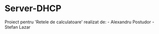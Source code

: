 # Server-DHCP

Proiect pentru 'Retele de calculatoare' realizat de:
        - Alexandru Postudor
        - Stefan Lazar
